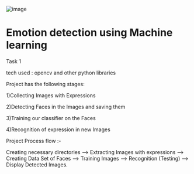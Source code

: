![image](https://user-images.githubusercontent.com/112973670/229624725-8dfffde1-af69-4d39-881c-98582942d850.png)

# Emotion detection using Machine learning

Task 1

tech used : opencv and other python libraries

Project has the following stages:

1)Collecting Images with Expressions

2)Detecting Faces in the Images and saving them

3)Training our classifier on the Faces

4)Recognition of expression in new Images

Project Process flow :-

Creating necessary directories --> Extracting Images with expressions --> Creating Data Set of Faces --> Training Images --> Recognition (Testing) --> Display Detected Images.                 
